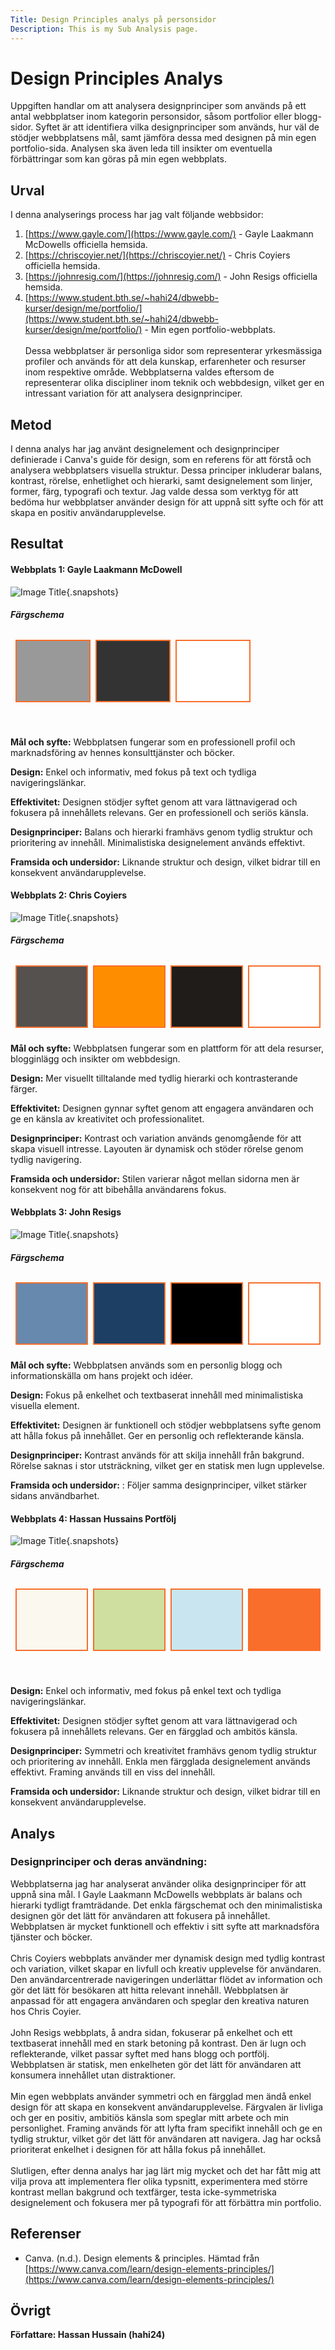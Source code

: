 ```yaml
---
Title: Design Principles analys på personsidor
Description: This is my Sub Analysis page.
---
```


# Design Principles Analys

Uppgiften handlar om att analysera designprinciper som används på ett antal webbplatser inom kategorin personsidor, såsom portfolior eller blogg-sidor. Syftet är att identifiera vilka designprinciper som används, hur väl de stödjer webbplatsens mål, samt jämföra dessa med designen på min egen portfolio-sida. Analysen ska även leda till insikter om eventuella förbättringar som kan göras på min egen webbplats.

## Urval

I denna analyserings process har jag valt följande webbsidor:
<br>

1. [https://www.gayle.com/](https://www.gayle.com/) - Gayle Laakmann McDowells officiella hemsida.
2. [https://chriscoyier.net/](https://chriscoyier.net/) - Chris Coyiers officiella hemsida.
3. [https://johnresig.com/](https://johnresig.com/) -
   John Resigs officiella hemsida.
4. [https://www.student.bth.se/~hahi24/dbwebb-kurser/design/me/portfolio/](https://www.student.bth.se/~hahi24/dbwebb-kurser/design/me/portfolio/) - Min egen portfolio-webbplats.
   <br>
   <br>
   Dessa webbplatser är personliga sidor som representerar yrkesmässiga profiler och används för att dela kunskap, erfarenheter och resurser inom respektive område. Webbplatserna valdes eftersom de representerar olika discipliner inom teknik och webbdesign, vilket ger en intressant variation för att analysera designprinciper.

## Metod

I denna analys har jag använt designelement och designprinciper definierade i Canva's guide för design, som en referens för att förstå och analysera webbplatsers visuella struktur. Dessa principer inkluderar balans, kontrast, rörelse, enhetlighet och hierarki, samt designelement som linjer, former, färg, typografi och textur. Jag valde dessa som verktyg för att bedöma hur webbplatser använder design för att uppnå sitt syfte och för att skapa en positiv användarupplevelse.

## Resultat

#### Webbplats 1: Gayle Laakmann McDowell

![Image Title](%base_url%/image/gayle.png){.snapshots}

##### Färgschema

<table style="border-spacing: 8px; border-collapse: separate">
<tr>
<td style="height: 100px; border: 2px solid #f96e2a; width: 100px; background-color: #999">
<td style="height: 100px; border: 2px solid #f96e2a; width: 100px; background-color: #333">
<td style="height: 100px; border: 2px solid #f96e2a; width: 100px; background-color: #fff">
</tr>
</table>

<br>

**Mål och syfte:** Webbplatsen fungerar som en professionell profil och marknadsföring av hennes konsulttjänster och böcker.
<br>

**Design:** Enkel och informativ, med fokus på text och tydliga navigeringslänkar.
<br>

**Effektivitet:** Designen stödjer syftet genom att vara lättnavigerad och fokusera på innehållets relevans. Ger en professionell och seriös känsla.
<br>

**Designprinciper:** Balans och hierarki framhävs genom tydlig struktur och prioritering av innehåll. Minimalistiska designelement används effektivt.
<br>

**Framsida och undersidor:** Liknande struktur och design, vilket bidrar till en konsekvent användarupplevelse.
<br>

#### Webbplats 2: Chris Coyiers

![Image Title](%base_url%/image/chris.png){.snapshots}

##### Färgschema

<table style="border-spacing: 8px; border-collapse: separate">
<tr>
<td style="height: 100px; border: 2px solid #f96e2a; width: 100px; background-color: #54514F">
<td style="height: 100px; border: 2px solid #f96e2a; width: 100px; background-color: #FF8D00">
<td style="height: 100px; border: 2px solid #f96e2a; width: 100px; background-color: #1F1C19">
<td style="height: 100px; border: 2px solid #f96e2a; width: 100px; background-color: #fff">
</tr>
</table>

**Mål och syfte:** Webbplatsen fungerar som en plattform för att dela resurser, blogginlägg och insikter om webbdesign.

**Design:** Mer visuellt tilltalande med tydlig hierarki och kontrasterande färger.

**Effektivitet:** Designen gynnar syftet genom att engagera användaren och ge en känsla av kreativitet och professionalitet.

**Designprinciper:** Kontrast och variation används genomgående för att skapa visuell intresse. Layouten är dynamisk och stöder rörelse genom tydlig navigering.

**Framsida och undersidor:** Stilen varierar något mellan sidorna men är konsekvent nog för att bibehålla användarens fokus.

#### Webbplats 3: John Resigs

![Image Title](%base_url%/image/john.png){.snapshots}

##### Färgschema

<table style="border-spacing: 8px; border-collapse: separate">
<tr>
<td style="height: 100px; border: 2px solid #f96e2a; width: 100px; background-color: #6889AE">
<td style="height: 100px; border: 2px solid #f96e2a; width: 100px; background-color: #1E3F64">
<td style="height: 100px; border: 2px solid #f96e2a; width: 100px; background-color: #000">
<td style="height: 100px; border: 2px solid #f96e2a; width: 100px; background-color: #fff">
</tr>
</table>

**Mål och syfte:** Webbplatsen används som en personlig blogg och informationskälla om hans projekt och idéer.

**Design:** Fokus på enkelhet och textbaserat innehåll med minimalistiska visuella element.

**Effektivitet:** Designen är funktionell och stödjer webbplatsens syfte genom att hålla fokus på innehållet. Ger en personlig och reflekterande känsla.

**Designprinciper:** Kontrast används för att skilja innehåll från bakgrund. Rörelse saknas i stor utsträckning, vilket ger en statisk men lugn upplevelse.

**Framsida och undersidor:** : Följer samma designprinciper, vilket stärker sidans användbarhet.

#### Webbplats 4: Hassan Hussains Portfölj

![Image Title](%base_url%/image/hassanP.png){.snapshots}

##### Färgschema

<table style="border-spacing: 8px; border-collapse: separate">
<tr>
<td style="height: 100px; border: 2px solid #f96e2a; width: 100px; background-color: #fbf8ef">
<td style="height: 100px; border: 2px solid #f96e2a; width: 100px; background-color: #CEDF9F">
<td style="height: 100px; border: 2px solid #f96e2a; width: 100px; background-color: #c9e6f0">
<td style="height: 100px; border: 2px solid #f96e2a; width: 100px; background-color: #f96e2a">
</tr>
</table>

<br>

**Design:** Enkel och informativ, med fokus på enkel text och tydliga navigeringslänkar.

**Effektivitet:** Designen stödjer syftet genom att vara lättnavigerad och fokusera på innehållets relevans. Ger en färgglad och ambitös känsla.

**Designprinciper:** Symmetri och kreativitet framhävs genom tydlig struktur och prioritering av innehåll. Enkla men färgglada designelement används effektivt. Framing används till en viss del innehåll.

**Framsida och undersidor:** Liknande struktur och design, vilket bidrar till en konsekvent användarupplevelse.

## Analys

### Designprinciper och deras användning:

Webbplatserna jag har analyserat använder olika designprinciper för att uppnå sina mål. I Gayle Laakmann McDowells webbplats är balans och hierarki tydligt framträdande. Det enkla färgschemat och den minimalistiska designen gör det lätt för användaren att fokusera på innehållet. Webbplatsen är mycket funktionell och effektiv i sitt syfte att marknadsföra tjänster och böcker.
<br>
<br>
Chris Coyiers webbplats använder mer dynamisk design med tydlig kontrast och variation, vilket skapar en livfull och kreativ upplevelse för användaren. Den användarcentrerade navigeringen underlättar flödet av information och gör det lätt för besökaren att hitta relevant innehåll. Webbplatsen är anpassad för att engagera användaren och speglar den kreativa naturen hos Chris Coyier.
<br>
<br>
John Resigs webbplats, å andra sidan, fokuserar på enkelhet och ett textbaserat innehåll med en stark betoning på kontrast. Den är lugn och reflekterande, vilket passar syftet med hans blogg och portfölj. Webbplatsen är statisk, men enkelheten gör det lätt för användaren att konsumera innehållet utan distraktioner.
<br>
<br>
Min egen webbplats använder symmetri och en färgglad men ändå enkel design för att skapa en konsekvent användarupplevelse. Färgvalen är livliga och ger en positiv, ambitiös känsla som speglar mitt arbete och min personlighet. Framing används för att lyfta fram specifikt innehåll och ge en tydlig struktur, vilket gör det lätt för användaren att navigera. Jag har också prioriterat enkelhet i designen för att hålla fokus på innehållet.
<br>
<br>
Slutligen, efter denna analys har jag lärt mig mycket och det har fått mig att vilja prova att implementera fler olika typsnitt, experimentera med större kontrast mellan bakgrund och textfärger, testa icke-symmetriska designelement och fokusera mer på typografi för att förbättra min portfolio.
<br>

## Referenser

- Canva. (n.d.). Design elements & principles. Hämtad från [https://www.canva.com/learn/design-elements-principles/](https://www.canva.com/learn/design-elements-principles/)

## Övrigt

**Författare: Hassan Hussain (hahi24)**
